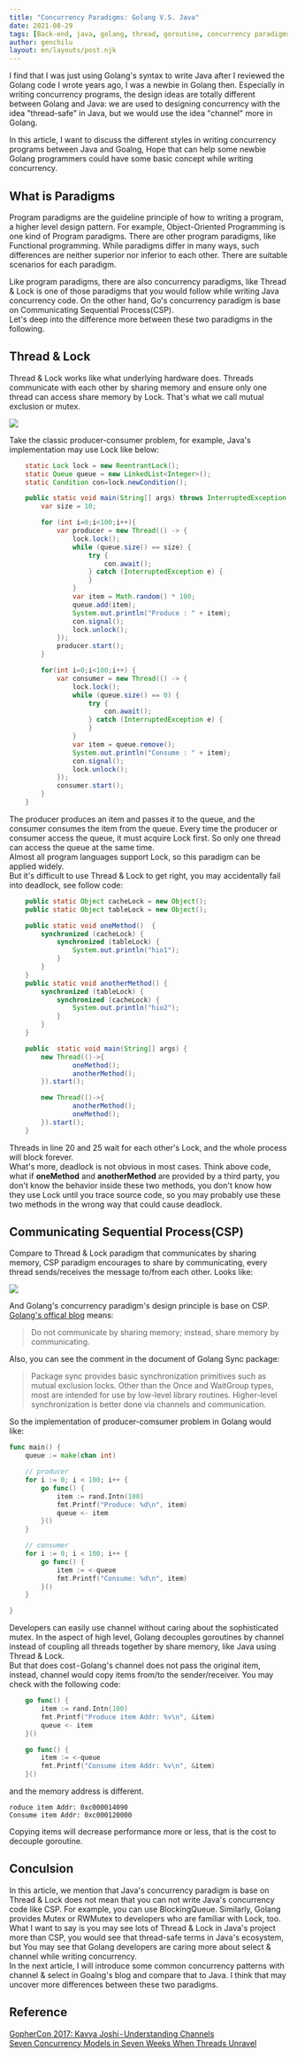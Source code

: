 ```yaml
---
title: "Concurrency Paradigms: Golang V.S. Java"
date: 2021-08-29
tags: [Back-end, java, golang, thread, goroutine, concurrency paradigms]
author: genchilu
layout: en/layouts/post.njk
---
```


<!-- summary -->
I find that I was just using Golang's syntax to write Java after I reviewed the Golang code I wrote years ago, I was a newbie in Golang then. Especially in writing concurrency programs, the design ideas are totally different between Golang and Java: we are used to designing concurrency with the idea "thread-safe" in Java, but we would use the idea "channel" more in Golang.
<!-- summary -->

In this article, I want to discuss the different styles in writing concurrency programs between Java and Goalng, Hope that can help some newbie Golang programmers could have some basic concept while writing concurrency.

## What is Paradigms
Program paradigms are the guideline principle of how to writing a program, a higher level design pattern. For example, Object-Oriented Programming is one kind of Program paradigms. There are other program paradigms, like Functional programming. While paradigms differ in many ways, such differences are neither superior nor inferior to each other. There are suitable scenarios for each paradigm.  

Like program paradigms, there are also concurrency paradigms, like Thread & Lock is one of those paradigms that you would follow while writing Java concurrency code. On the other hand, Go's concurrency paradigm is base on Communicating Sequential Process(CSP).  
Let's deep into the difference more between these two paradigms in the following.

## Thread & Lock
Thread & Lock works like what underlying hardware does. Threads communicate with each other by sharing memory and ensure only one thread can access share memory by Lock. That's what we call mutual exclusion or mutex.  

![](/img/posts/genchilu/concurrency_paradigms_golang_and_Java/thread_and_lock.png)

Take the classic producer-consumer problem, for example, Java's implementation may use Lock like below:

```java
    static Lock lock = new ReentrantLock();
    static Queue queue = new LinkedList<Integer>();
    static Condition con=lock.newCondition();

    public static void main(String[] args) throws InterruptedException {
        var size = 10;

        for (int i=0;i<100;i++){
            var producer = new Thread(() -> {
                lock.lock();
                while (queue.size() == size) {
                    try {
                        con.await();
                    } catch (InterruptedException e) {
                    }
                }
                var item = Math.random() * 100;
                queue.add(item);
                System.out.println("Produce : " + item);
                con.signal();
                lock.unlock();
            });
            producer.start();
        }

        for(int i=0;i<100;i++) {
            var consumer = new Thread(() -> {
                lock.lock();
                while (queue.size() == 0) {
                    try {
                        con.await();
                    } catch (InterruptedException e) {
                    }
                }
                var item = queue.remove();
                System.out.println("Consume : " + item);
                con.signal();
                lock.unlock();
            });
            consumer.start();
        }
    }
```
The producer produces an item and passes it to the queue, and the consumer consumes the item from the queue. Every time the producer or consumer access the queue, it must acquire Lock first. So only one thread can access the queue at the same time.  
Almost all program languages support Lock, so this paradigm can be applied widely.  
But it's difficult to use Thread & Lock to get right, you may accidentally fail into deadlock, see follow code:  

```java
    public static Object cacheLock = new Object();
    public static Object tableLock = new Object();

    public static void oneMethod()  {
        synchronized (cacheLock) {
            synchronized (tableLock) {
                System.out.println("hio1");
            }
        }
    }
    public static void anotherMethod() {
        synchronized (tableLock) {
            synchronized (cacheLock) {
                System.out.println("hio2");
            }
        }
    }

    public  static void main(String[] args) {
        new Thread(()->{
                oneMethod();
                anotherMethod();
        }).start();

        new Thread(()->{
                anotherMethod();
                oneMethod();
        }).start();
    }
```
Threads in line 20 and 25 wait for each other's Lock, and the whole process will block forever.  
What's more, deadlock is not obvious in most cases. Think above code, what if **oneMethod** and **anotherMethod** are provided by a third party, you don't know the behavior inside these two methods, you don't know how they use Lock until you trace source code, so you may probably use these two methods in the wrong way that could cause deadlock.  

## Communicating Sequential Process(CSP)
Compare to Thread & Lock paradigm that communicates by sharing memory, CSP paradigm encourages to share by communicating, every thread sends/receives the message to/from each other. Looks like:  

![](/img/posts/genchilu/concurrency_paradigms_golang_and_Java/csp.png)

And Golang's concurrency paradigm's design principle is base on CSP. [Golang's offical blog](https://go.dev/blog/codelab-share) means:

> Do not communicate by sharing memory; instead, share memory by communicating.   

Also, you can see the comment in the document of Golang Sync package:

> Package sync provides basic synchronization primitives such as mutual exclusion locks. Other than the Once and WaitGroup types, most are intended for use by low-level library routines. Higher-level synchronization is better done via channels and communication.  

So the implementation of producer-comsumer problem in Golang would like:

```go
func main() {
	queue := make(chan int)

	// producer
	for i := 0; i < 100; i++ {
		go func() {
			item := rand.Intn(100)
			fmt.Printf("Produce: %d\n", item)
			queue <- item
		}()
	}

	// consumer
	for i := 0; i < 100; i++ {
		go func() {
			item := <-queue
			fmt.Printf("Consume: %d\n", item)
		}()
	}

}
```
Developers can easily use channel without caring about the sophisticated mutex. In the aspect of high level, Golang decouples goroutines by channel instead of coupling all threads together by share memory, like Java using Thread & Lock.  
But that does cost - Golang's channel does not pass the original item, instead, channel would copy items from/to the sender/receiver. You may check with the following code:  

```go
	go func() {
		item := rand.Intn(100)
		fmt.Printf("Produce item Addr: %v\n", &item)
		queue <- item
	}()

	go func() {
		item := <-queue
		fmt.Printf("Consume item Addr: %v\n", &item)
	}()
```

and the memory address is different.

```text
roduce item Addr: 0xc000014090
Consume item Addr: 0xc000120000
```

Copying items will decrease performance more or less, that is the cost to decouple goroutine.


## Conculsion
In this article, we mention that Java's concurrency paradigm is base on Thread & Lock does not mean that you can not write Java's concurrency code like CSP. For example, you can use BlockingQueue. Similarly, Golang provides Mutex or RWMutex to developers who are familiar with Lock, too.  
What I want to say is you may see lots of Thread & Lock in Java's project more than CSP, you would see that thread-safe terms in Java's ecosystem, but You may see that Golang developers are caring more about select & channel while writing concurrency.  
In the next article, I will introduce some common concurrency patterns with channel & select in Goalng's blog and compare that to Java. I think that may uncover more differences between these two paradigms.

## Reference
[GopherCon 2017: Kavya Joshi - Understanding Channels](https://www.youtube.com/watch?v=KBZlN0izeiY)  
[Seven Concurrency Models in Seven Weeks When Threads Unravel](https://pragprog.com/titles/pb7con/seven-concurrency-models-in-seven-weeks/)